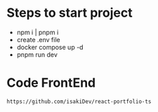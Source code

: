 # Steps to start project

- npm i | pnpm i
- create .env file
- docker compose up -d
- pnpm run dev

# Code FrontEnd
`https://github.com/isakiDev/react-portfolio-ts`
